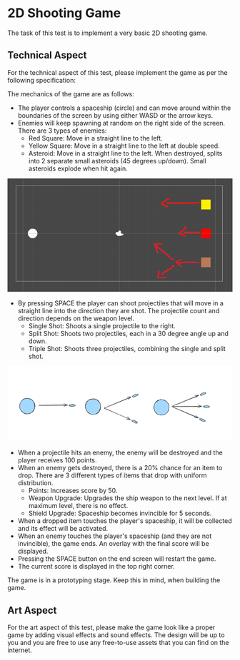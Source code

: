 # 2D Shooting Game

The task of this test is to implement a very basic 2D shooting game.

## Technical Aspect

For the technical aspect of this test, please implement the game as per the following specification:

The mechanics of the game are as follows:
- The player controls a spaceship (circle) and can move around within the boundaries of the screen by using either WASD or the arrow keys.
- Enemies will keep spawning at random on the right side of the screen. There are 3 types of enemies:
    - Red Square: Move in a straight line to the left.
    - Yellow Square: Move in a straight line to the left at double speed.
    - Asteroid: Move in a straight line to the left. When destroyed, splits into 2 separate small asteroids (45 degrees up/down). Small asteroids explode when hit again.

![image](docs/enemies.png)
- By pressing SPACE the player can shoot projectiles that will move in a straight line into the direction they are shot. The projectile count and direction depends on the weapon level.
    - Single Shot: Shoots a single projectile to the right.
    - Split Shot: Shoots two projectiles, each in a 30 degree angle up and down.
    - Triple Shot: Shoots three projectiles, combining the single and split shot.

![image](docs/weapons.png)
- When a projectile hits an enemy, the enemy will be destroyed and the player receives 100 points.
- When an enemy gets destroyed, there is a 20% chance for an item to drop. There are 3 different types of items that drop with uniform distribution.
    - Points: Increases score by 50.
    - Weapon Upgrade: Upgrades the ship weapon to the next level. If at maximum level, there is no effect.
    - Shield Upgrade: Spaceship becomes invincible for 5 seconds.
- When a dropped item touches the player's spaceship, it will be collected and its effect will be activated.
- When an enemy touches the player's spaceship (and they are not invincible), the game ends. An overlay with the final score will be displayed.
- Pressing the SPACE button on the end screen will restart the game.
- The current score is displayed in the top right corner.

The game is in a prototyping stage. Keep this in mind, when building the game.

## Art Aspect

For the art aspect of this test, please make the game look like a proper game by adding visual effects and sound effects. The design will be up to you and you are free to use any free-to-use assets that you can find on the internet.
